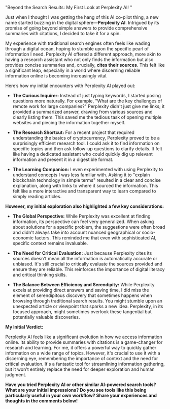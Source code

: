 "Beyond the Search Results: My First Look at Perplexity AI! "

Just when I thought I was getting the hang of this AI co-pilot thing, a new name started buzzing in the digital sphere—**Perplexity AI**. Intrigued by its promise of going beyond simple answers to provide comprehensive summaries with citations, I decided to take it for a spin.

My experience with traditional search engines often feels like wading through a digital ocean, hoping to stumble upon the specific pearl of information I need. Perplexity AI offered a different approach, more akin to having a research assistant who not only finds the information but also provides concise summaries and, crucially, **cites their sources**. This felt like a significant leap, especially in a world where discerning reliable information online is becoming increasingly vital.

Here’s how my initial encounters with Perplexity AI played out:

* **The Curious Inquirer:** Instead of just typing keywords, I started posing questions more naturally. For example, "What are the key challenges of remote work for large companies?" Perplexity didn't just give me links; it provided a summarized answer, drawing from various sources and clearly listing them. This saved me the tedious task of opening multiple websites and piecing the information together myself.

* **The Research Shortcut:** For a recent project that required understanding the basics of cryptocurrency, Perplexity proved to be a surprisingly efficient research tool. I could ask it to find information on specific topics and then ask follow-up questions to clarify details. It felt like having a dedicated assistant who could quickly dig up relevant information and present it in a digestible format.

* **The Learning Companion:** I even experimented with using Perplexity to understand concepts I was less familiar with. Asking it to "explain blockchain technology in simple terms" resulted in a clear and concise explanation, along with links to where it sourced the information. This felt like a more interactive and transparent way to learn compared to simply reading articles.

**However, my initial exploration also highlighted a few key considerations:**

* **The Global Perspective:** While Perplexity was excellent at finding information, its perspective can feel very generalized. When asking about solutions for a specific problem, the suggestions were often broad and didn't always take into account nuanced geographical or socio-economic factors. This reminded me that even with sophisticated AI, specific context remains invaluable.

* **The Need for Critical Evaluation:** Just because Perplexity cites its sources doesn't mean all the information is automatically accurate or unbiased. It's still crucial to critically evaluate the sources provided and ensure they are reliable. This reinforces the importance of digital literacy and critical thinking skills.

* **The Balance Between Efficiency and Serendipity:** While Perplexity excels at providing direct answers and saving time, I did miss the element of serendipitous discovery that sometimes happens when browsing through traditional search results. You might stumble upon an unexpected article or viewpoint that sparks a new idea. Perplexity, in its focused approach, might sometimes overlook these tangential but potentially valuable discoveries.

**My Initial Verdict:**

Perplexity AI feels like a significant evolution in how we access information online. Its ability to provide summaries with citations is a game-changer for research and learning. For me, it offers a powerful way to quickly gather information on a wide range of topics. However, it's crucial to use it with a discerning eye, remembering the importance of context and the need for critical evaluation. It's a fantastic tool for streamlining information gathering, but it won't entirely replace the need for deeper exploration and human judgment.

**Have you tried Perplexity AI or other similar AI-powered search tools? What are your initial impressions? Do you see tools like this being particularly useful in your own workflow? Share your experiences and thoughts in the comments below!**
